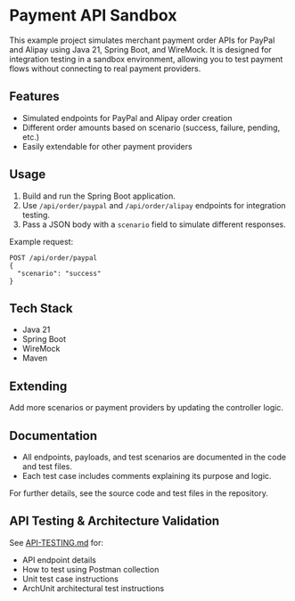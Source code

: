 # Payment API Sandbox

This example project simulates merchant payment order APIs for PayPal and Alipay using Java 21, Spring Boot, and WireMock. It is designed for integration testing in a sandbox environment, allowing you to test payment flows without connecting to real payment providers.

## Features

- Simulated endpoints for PayPal and Alipay order creation
- Different order amounts based on scenario (success, failure, pending, etc.)
- Easily extendable for other payment providers

## Usage

1. Build and run the Spring Boot application.
2. Use `/api/order/paypal` and `/api/order/alipay` endpoints for integration testing.
3. Pass a JSON body with a `scenario` field to simulate different responses.

Example request:

```
POST /api/order/paypal
{
  "scenario": "success"
}
```

## Tech Stack

- Java 21
- Spring Boot
- WireMock
- Maven

## Extending

Add more scenarios or payment providers by updating the controller logic.

## Documentation

- All endpoints, payloads, and test scenarios are documented in the code and test files.
- Each test case includes comments explaining its purpose and logic.

For further details, see the source code and test files in the repository.

## API Testing & Architecture Validation

See [API-TESTING.md](./API-TESTING.md) for:

- API endpoint details
- How to test using Postman collection
- Unit test case instructions
- ArchUnit architectural test instructions

